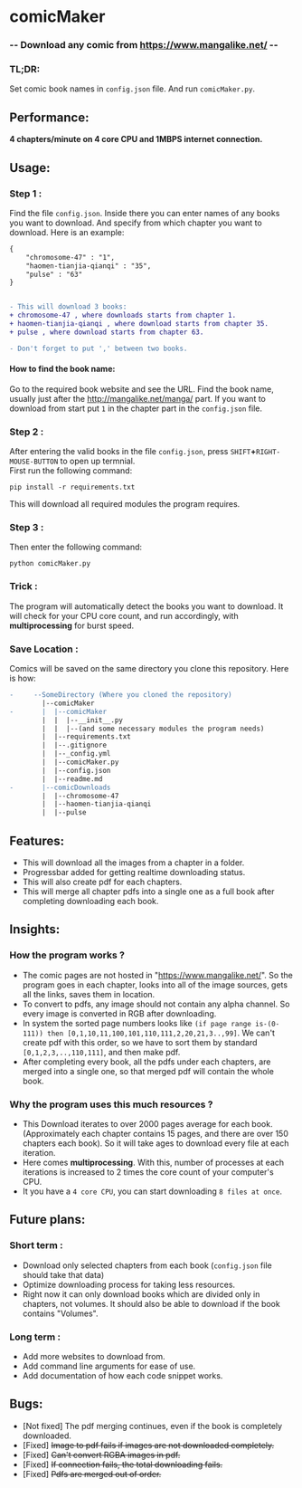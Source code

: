# comicMaker  
###  -- Download any comic from https://www.mangalike.net/ --  
  
  

### TL;DR:
Set comic book names in `config.json` file. And run `comicMaker.py`.

## Performance:

**4 chapters/minute on 4 core CPU and 1MBPS internet connection.**

## Usage:

### Step 1 :  
Find the file `config.json`. Inside there you can enter names of any books you want to download. And specify from which chapter you want to download. Here is an example:

```diff
{
    "chromosome-47" : "1",
    "haomen-tianjia-qianqi" : "35",
    "pulse" : "63"
}  


- This will download 3 books:
+ chromosome-47 , where downloads starts from chapter 1.
+ haomen-tianjia-qianqi , where download starts from chapter 35.
+ pulse , where download starts from chapter 63.
```
```diff
- Don't forget to put ',' between two books.
```

#### How to find the book name:  

Go to the required book website and see the URL. Find the book name, usually just after the http://mangalike.net/manga/ part. If you want to download from start put `1` in the chapter part in the `config.json` file.

### Step 2 : 

After entering the valid books in the file `config.json`, press `SHIFT`**+**`RIGHT-MOUSE-BUTTON` to open up termnial.  
First run the following command:

```
pip install -r requirements.txt
```

This will download all required modules the program requires.  

### Step 3 :

Then enter the following command:

```
python comicMaker.py
```

### Trick :

The program will automatically detect the books you want to download. It will check for your CPU core count, and run accordingly, with **multiprocessing** for burst speed.

### Save Location :

Comics will be saved on the same directory you clone this repository. Here is how: 
```diff
-     --SomeDirectory (Where you cloned the repository)
        |--comicMaker
-       |  |--comicMaker
        |  |  |--__init__.py
        |  |  |--(and some necessary modules the program needs)
        |  |--requirements.txt
        |  |--.gitignore
        |  |--_config.yml
        |  |--comicMaker.py
        |  |--config.json
        |  |--readme.md
-       |--comicDownloads
        |  |--chromosome-47
        |  |--haomen-tianjia-qianqi
        |  |--pulse 

```

## Features:

- This will download all the images from a chapter in a folder.
- Progressbar added for getting realtime downloading status.
- This will also create pdf for each chapters.
- This will merge all chapter pdfs into a single one as a full book after completing downloading each book.

## Insights:
 
 ### How the program works ?  
- The comic pages are not hosted in "https://www.mangalike.net/". So the program goes in each chapter, looks into all of the image sources, gets all the links, saves them in location.
- To convert to pdfs, any image should not contain any alpha channel. So every image is converted in RGB after downloading.
- In system the sorted page numbers looks like `(if page range is-(0-111)) then [0,1,10,11,100,101,110,111,2,20,21,3..,99]`. We can't create pdf with this order, so we have to sort them by standard `[0,1,2,3,..,110,111]`, and then make pdf.
- After completing every book, all the pdfs under each chapters, are merged into a single one, so that merged pdf will contain the whole book.

### Why the program uses this much resources ?  
- This Download iterates to over 2000 pages average for each book. (Approximately each chapter contains 15 pages, and there are over 150 chapters each book). So it will take ages to download every file at each iteration.
- Here comes **multiprocessing**. With this, number of processes at each iterations is increased to 2 times the core count of your computer's CPU.
- It you have a `4 core CPU`, you can start downloading `8 files at once`.

## Future plans:

### Short term :  

- Download only selected chapters from each book (`config.json` file should take that data)
- Optimize downloading process for taking less resources.
- Right now it can only download books which are divided only in chapters, not volumes. It should also be able to download if the book contains "Volumes".

### Long term :  

- Add more websites to download from.
- Add command line arguments for ease of use.
- Add documentation of how each code snippet works.

## Bugs:

- [Not fixed]  The pdf merging continues, even if the book is completely downloaded.
- [Fixed]  ~~Image to pdf fails if images are not downloaded completely.~~
- [Fixed]  ~~Can't convert RGBA images in pdf.~~
- [Fixed]  ~~If connection fails, the total downloading fails.~~
- [Fixed]  ~~Pdfs are merged out of order.~~
